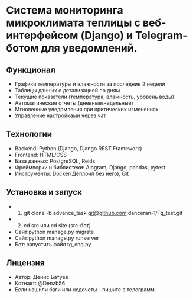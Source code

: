 # Система мониторинга микроклимата теплицы с веб-интерфейсом (Django) и Telegram-ботом для уведомлений.
##  Функционал
- Графики температуры и влажности за последние 2 недели
- Таблицы данных с детализацией по дням
- Текущие показатели (температура, влажность, уровень воды)
- Автоматические отчеты (дневные/недельные)
- Мгновенные уведомления при критических изменениях
- Управление настройками через чат

## Технологии
- Backend: Python (Django, Django REST Framework)
- Frontend: HTML/CSS
- База данных: PostgreSQL, Reids
- Фреймворки и библиотеки: Aiogram, Django, pandas, pytest
- Инструменты: Docker(Деплоил без него), Git

## Установка и запуск
- 1) git clone -b advance_task git@github.com:danceran-1/Tg_test.git
- 2) cd src или cd site (src-бот)
- Сайт:python manage.py migrate
- Сайт:python manage.py runserver
- Бот: запустить файл tg_eng.py

## Лицензия
- Автор: Денис Батуев
- Котнакт: @Denzb56
- Если нашили баги или недочеты - пишите в телеграмм.
